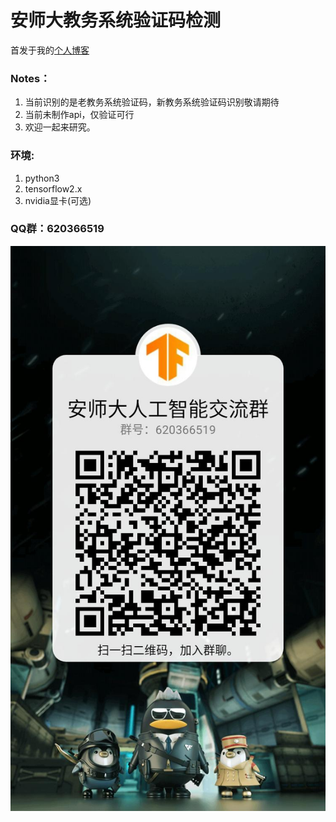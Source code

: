 # 安师大教务系统验证码检测
首发于我的[个人博客](https://hyacm.com/acai/dl/35/capt/)

### Notes：

1. 当前识别的是老教务系统验证码，新教务系统验证码识别敬请期待
2. 当前未制作api，仅验证可行
3. 欢迎一起来研究。


### 环境:

1. python3
2. tensorflow2.x
3. nvidia显卡(可选)

### QQ群：620366519
![qq群:620366519](qq_qun.jpg)
